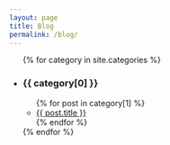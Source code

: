 ```yaml
---
layout: page
title: Blog
permalink: /blog/
---
```


<ul>
  {% for category in site.categories %}
    <li>
      <h3>{{ category[0] }}</h3>
      <ul>
        {% for post in category[1] %}
          <li><a href="{{ post.url }}">{{ post.title }}</a></li>
        {% endfor %}
      </ul>
    </li>
  {% endfor %}
</ul>
